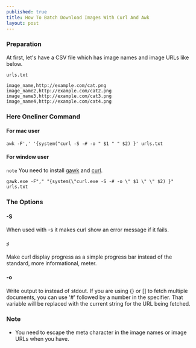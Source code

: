 ```yaml
---
published: true
title: How To Batch Download Images With Curl And Awk
layout: post
---
```

### Preparation
At first, let's have a CSV file which has image names and image URLs like below.

`urls.txt`

```
image_name,http://example.com/cat.png
image_name2,http://example.com/cat2.png
image_name3,http://example.com/cat3.png
image_name4,http://example.com/cat4.png
```

### Here Oneliner Command

#### For mac user

```
awk -F',' '{system("curl -S -# -o " $1 " " $2) }' urls.txt
```

#### For window user

`note`
You need to install [gawk](http://gnuwin32.sourceforge.net/packages/gawk.htm) and [curl](https://curl.haxx.se/latest.cgi?curl=win64-ssl-sspi).

```
gawk.exe -F"," "{system(\"curl.exe -S -# -o \" $1 \" \" $2) }" urls.txt
```

### The Options

#### -S
When used with -s it makes curl show an error message if it fails.

#### ♯
Make curl display progress as a simple progress bar instead of the standard, more informational, meter.

#### -o
Write output to <file> instead of stdout. If you are using {} or [] to fetch  multiple  documents,  you
can  use '#' followed by a number in the <file> specifier. That variable will be replaced with the current string for the URL being fetched.

### Note
- You need to escape the meta character in the image names or image URLs when you have.
